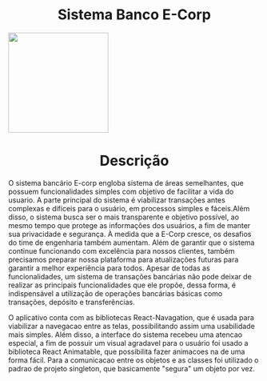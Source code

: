 <h1 align="center"> Sistema Banco E-Corp </h1>
<img src="https://github.com/JoaoReis-code/React-Banco/assets/112270415/e38fb791-5461-4098-a3ee-ceef876b4f52" width='200'>

<h1 align="center">Descrição</h1>

O sistema bancário E-corp engloba sistema de áreas semelhantes, que possuem funcionalidades simples com objetivo de facilitar a vida do usuario. 
A parte principal do sistema é viabilizar transações antes complexas e difíceis para o usuário, em processos simples e fáceis.Além disso, o sistema busca ser o mais transparente e objetivo possível, ao mesmo tempo que protege as informações dos usuários, a fim de manter sua privacidade e segurança. 
À medida que a E-Corp cresce, os desafios do time de engenharia também aumentam. Além de garantir que o sistema continue funcionando com excelência para nossos clientes, também precisamos preparar nossa plataforma para atualizações futuras para garantir a melhor experiência para todos. 
Apesar de todas as funcionalidades, um sistema de transações bancárias não pode deixar de realizar as principais funcionalidades que ele propõe, dessa forma, é indispensável a utilização de operações bancárias básicas como transações, depósito e transferências.

O aplicativo conta com as bibliotecas React-Navagation, que é usada para viabilizar a navegacao entre as telas, possibilitando assim uma usabilidade mais simples. Além disso, a interface do sistema recebeu uma atencao especial, a fim de possuir um visual agradavel para o usuário foi usado a biblioteca React Animatable, que possibilita fazer animacoes na de uma forma fácil. Para a comunicacao entre os objetos e as classes foi utilizado o padrao de projeto singleton, que basicamente "segura" um objeto por vez.
